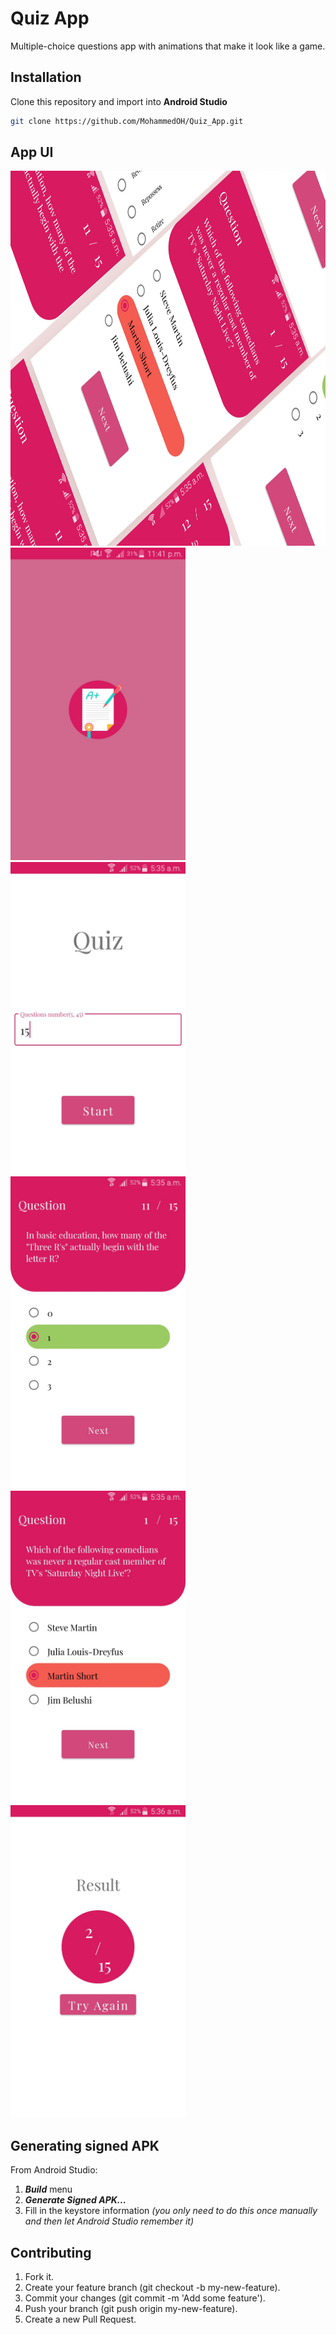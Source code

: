 # Quiz App

Multiple-choice questions app with animations that make it look like a game.

## Installation
Clone this repository and import into **Android Studio**
```bash
git clone https://github.com/MohammedOH/Quiz_App.git
```
## App UI
<img src="images/moc.png" width="800" height="600">

<div>
  <img src="images/0.jpeg" width="280" height="500">
  <img src="images/4.jpeg" width="280" height="500">
  <img src="images/7.jpeg" width="280" height="500">
  <img src="images/6.jpeg" width="280" height="500">
  <img src="images/11.jpeg" width="280" height="500">
</div>

## Generating signed APK
From Android Studio:
1. ***Build*** menu
2. ***Generate Signed APK...***
3. Fill in the keystore information *(you only need to do this once manually and then let Android Studio remember it)*


## Contributing
1. Fork it.
2. Create your feature branch (git checkout -b my-new-feature).
3. Commit your changes (git commit -m 'Add some feature').
4. Push your branch (git push origin my-new-feature).
5. Create a new Pull Request.
